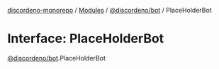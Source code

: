 [discordeno-monorepo](../README.md) / [Modules](../modules.md) / [@discordeno/bot](../modules/discordeno_bot.md) / PlaceHolderBot

# Interface: PlaceHolderBot

[@discordeno/bot](../modules/discordeno_bot.md).PlaceHolderBot
